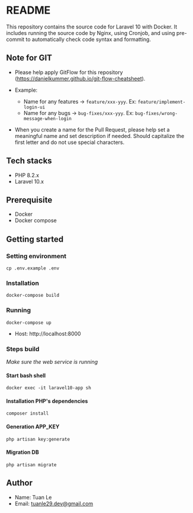 # README #
This repository contains the source code for Laravel 10 with Docker. It includes running the source code by Nginx, using Cronjob, and using pre-commit to automatically check code syntax and formatting.

## Note for GIT
* Please help apply GitFlow for this repository (https://danielkummer.github.io/git-flow-cheatsheet).
* Example:
  - Name for any features -> `feature/xxx-yyy`. Ex: `feature/implement-login-ui`
  - Name for any bugs -> `bug-fixes/xxx-yyy`. Ex: `bug-fixes/wrong-message-when-login`

* When you create a name for the Pull Request, please help set a meaningful name and set description if needed. Should capitalize the first letter and do not use special characters.

## Tech stacks
- PHP 8.2.x
- Laravel 10.x

## Prerequisite

- Docker
- Docker compose

## Getting started

### Setting environment
```
cp .env.example .env
```

### Installation
```
docker-compose build
```

### Running
```
docker-compose up
```

- Host: http://localhost:8000

### Steps build
_Make sure the web service is running_

#### Start bash shell
```
docker exec -it laravel10-app sh
```

#### Installation PHP's dependencies
```
composer install
```

#### Generation APP_KEY
```
php artisan key:generate
```

#### Migration DB
```
php artisan migrate
```

## Author
* Name: Tuan Le
* Email: tuanle29.dev@gmail.com
